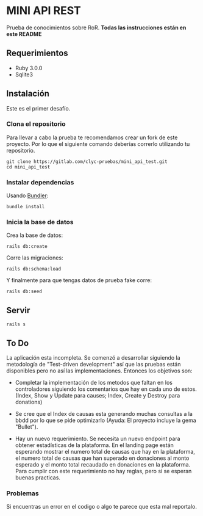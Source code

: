 # MINI API REST

Prueba de conocimientos sobre RoR.
**Todas las instrucciones están en este README**

## Requerimientos

- Ruby 3.0.0
- Sqlite3

## Instalación
Este es el primer desafío.

### Clona el repositorio

Para llevar a cabo la prueba te recomendamos crear un fork de este proyecto. Por lo que el siguiente comando deberías correrlo utilizando tu repositorio.

```shell
git clone https://gitlab.com/clyc-pruebas/mini_api_test.git
cd mini_api_test
```

### Instalar dependencias

Usando [Bundler](https://github.com/bundler/bundler):

```shell
bundle install
```

### Inicia la base de datos
Crea la base de datos:

```shell
rails db:create
```
Corre las migraciones:

```shell
rails db:schema:load
```
Y finalmente para que tengas datos de prueba fake corre:

```shell
rails db:seed
```

## Servir

```shell
rails s
```

## To Do
La aplicación esta incompleta. Se comenzó a desarrollar siguiendo la metodología de "Test-driven development" así que las pruebas están disponibles pero no así las implementaciones. Entonces los objetivos son:

- Completar la implementación de los metodos que faltan en los controladores siguiendo los comentarios que hay en cada uno de estos. (Index, Show y Update para causes; Index, Create y Destroy para donations)

- Se cree que el Index de causas esta generando muchas consultas a la bbdd por lo que se pide optimizarlo (Ayuda: El proyecto incluye la gema "Bullet").

- Hay un nuevo requerimiento. Se necesita un nuevo endpoint para obtener estadísticas de la plataforma. En el landing page están esperando mostrar el numero total de causas que hay en la plataforma, el numero total de causas que han superado en donaciones al monto esperado y el monto total recaudado en donaciones en la plataforma. Para cumplir con este requerimiento no hay reglas, pero si se esperan buenas practicas.


### Problemas
Si encuentras un error en el codigo o algo te parece que esta mal reportalo.
